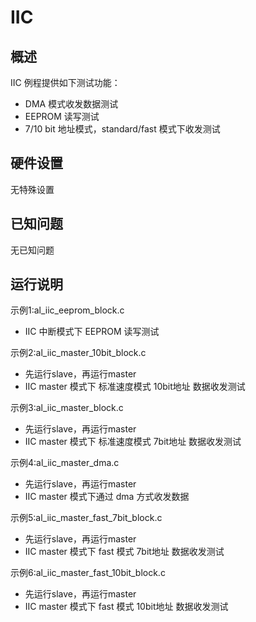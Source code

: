 # IIC

## 概述

IIC 例程提供如下测试功能：

- DMA 模式收发数据测试
- EEPROM 读写测试
- 7/10 bit 地址模式，standard/fast 模式下收发测试

## 硬件设置

无特殊设置

## 已知问题

无已知问题

## 运行说明

示例1:al_iic_eeprom_block.c
- IIC 中断模式下 EEPROM 读写测试

示例2:al_iic_master_10bit_block.c
- 先运行slave，再运行master
- IIC master 模式下 标准速度模式 10bit地址 数据收发测试

示例3:al_iic_master_block.c
- 先运行slave，再运行master
- IIC master 模式下 标准速度模式 7bit地址  数据收发测试

示例4:al_iic_master_dma.c
- 先运行slave，再运行master
- IIC master 模式下通过 dma 方式收发数据

示例5:al_iic_master_fast_7bit_block.c
- 先运行slave，再运行master
- IIC master 模式下 fast 模式 7bit地址  数据收发测试

示例6:al_iic_master_fast_10bit_block.c
- 先运行slave，再运行master
- IIC master 模式下 fast 模式 10bit地址  数据收发测试
